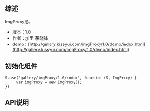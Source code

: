 ## 综述

ImgProxy是。

* 版本：1.0
* 作者：加里 茅晓锋
* demo：[http://gallery.kissyui.com/imgProxy/1.0/demo/index.html](http://gallery.kissyui.com/imgProxy/1.0/demo/index.html)

## 初始化组件

    S.use('gallery/imgProxy/1.0/index', function (S, ImgProxy) {
         var imgProxy = new ImgProxy();
    })

## API说明
